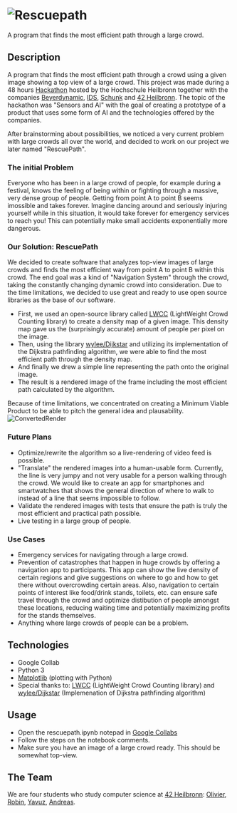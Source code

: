 # ![Rescuepath](https://user-images.githubusercontent.com/86598034/147409201-2f75ae4d-8c87-44f0-9b8c-72c945416347.png)
A program that finds the most efficient path through a large crowd.

## Description
A program that finds the most efficient path through a crowd using a given image showing a top view of a large crowd.
This project was made during a 48 hours [Hackathon](https://www.hck-hnx.de/) hosted by the Hochschule Heilbronn together with the companies [Beyerdynamic](https://www.beyerdynamic.de/), [IDS](https://de.ids-imaging.com/), [Schunk](https://schunk.com/de_de/startseite/) and [42 Heilbronn](https://www.42heilbronn.de/en/).
The topic of the hackathon was "Sensors and AI" with the goal of creating a prototype of a product that uses some form of AI and the technologies offered by the companies.

After brainstorming about possibilities, we noticed a very current problem with large crowds all over the world, and decided to work on our project we later named "RescuePath".
### The initial Problem
Everyone who has been in a large crowd of people, for example during a festival, knows the feeling of being within or fighting through a massive, very dense group of people. Getting from point A to point B seems imossible and takes forever.
Imagine dancing around and seriously injuring yourself while in this situation, it would take forever for emergency services to reach you! This can potentially make small accidents exponentially more dangerous.

### Our Solution: RescuePath
We decided to create software that analyzes top-view images of large crowds and finds the most efficient way from point A to point B within this crowd. The end goal was a kind of "Navigation System" through the crowd, taking the constantly changing dynamic crowd into consideration.
Due to the time limitations, we decided to use great and ready to use open source libraries as the base of our software.
- First, we used an open-source library called [LWCC](https://github.com/tersekmatija/lwcc) (LightWeight Crowd Counting library) to create a density map of a given image. This density map gave us the (surprisingly accurate) amount of people per pixel on the image.
- Then, using the library [wylee/Dijkstar](https://github.com/wylee/Dijkstar) and utilizing its implementation of the Dijkstra pathfinding algorithm, we were able to find the most efficient path through the density map.
- And finally we drew a simple line representing the path onto the original image.
- The result is a rendered image of the frame including the most efficient path calculated by the algorithm.

Because of time limitations, we concentrated on creating a Minimum Viable Product to be able to pitch the general idea and plausability.
![ConvertedRender](https://user-images.githubusercontent.com/86598034/147410846-f4f8f4b6-a731-4a0b-bda8-3dc69a9da6d0.gif)
### Future Plans
- Optimize/rewrite the algorithm so a live-rendering of video feed is possible.
- "Translate" the rendered images into a human-usable form. Currently, the line is very jumpy and not very usable for a person walking through the crowd. We would like to create an app for smartphones and smartwatches that shows the general direction of where to walk to instead of a line that seems impossible to follow.
- Validate the rendered images with tests that ensure the path is truly the most efficient and practical path possible.
- Live testing in a large group of people.

### Use Cases
- Emergency services for navigating through a large crowd.
- Prevention of catastrophes that happen in huge crowds by offering a navigation app to participants.
  This app can show the live density of certain regions and give suggestions on where to go and how to get there without overcrowding certain areas. Also, navigation to certain points of interest like food/drink stands, toilets, etc. can ensure safe travel through the crowd and optimize distibution of people amongst these locations, reducing waiting time and potentially maximizing profits for the stands themselves.
- Anything where large crowds of people can be a problem.

## Technologies
- Google Collab
- Python 3
- [Matplotlib](https://github.com/matplotlib/matplotlib) (plotting with Python)
- Special thanks to: [LWCC](https://github.com/tersekmatija/lwcc) (LightWeight Crowd Counting library)
and
[wylee/Dijkstar](https://github.com/wylee/Dijkstar) (Implemenation of Dijkstra pathfinding algorithm)


## Usage
- Open the rescuepath.ipynb notepad in [Google Collabs](https://colab.research.google.com/)
- Follow the steps on the notebook comments.
- Make sure you have an image of a large crowd ready. This should be somewhat top-view.

## The Team
We are four students who study computer science at [42 Heilbronn](https://www.42heilbronn.de/en/):
[Olivier](https://github.com/FunkyOctopus),
[Robin](https://github.com/Radel-24),
[Yavuz](https://github.com/yavuzsonmez),
[Andreas](https://github.com/realisticDonut).
